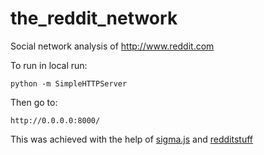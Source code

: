 the_reddit_network
==================

Social network analysis of http://www.reddit.com

To run in local run:
```
python -m SimpleHTTPServer
```

Then go to: 
```
http://0.0.0.0:8000/
```

This was achieved with the help of [sigma.js](http://sigmajs.org) and [redditstuff](https://github.com/redditstuff/the_reddit_network)